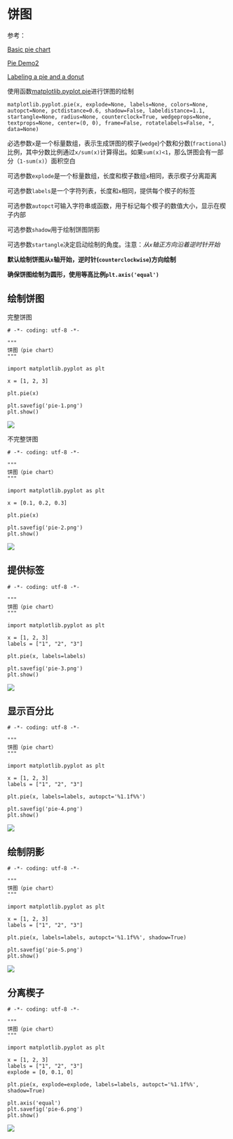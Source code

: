 
# 饼图

参考：

[Basic pie chart](https://matplotlib.org/gallery/pie_and_polar_charts/pie_features.html?highlight=pie%20chart#basic-pie-chart)

[Pie Demo2](https://matplotlib.org/gallery/pie_and_polar_charts/pie_demo2.html#pie-demo2)

[Labeling a pie and a donut](https://matplotlib.org/gallery/pie_and_polar_charts/pie_and_donut_labels.html#labeling-a-pie-and-a-donut)

使用函数[matplotlib.pyplot.pie](https://matplotlib.org/api/_as_gen/matplotlib.pyplot.pie.html?highlight=pie#matplotlib.pyplot.pie)进行饼图的绘制

```
matplotlib.pyplot.pie(x, explode=None, labels=None, colors=None, autopct=None, pctdistance=0.6, shadow=False, labeldistance=1.1, startangle=None, radius=None, counterclock=True, wedgeprops=None, textprops=None, center=(0, 0), frame=False, rotatelabels=False, *, data=None)
```

必选参数`x`是一个标量数组，表示生成饼图的楔子(`wedge`)个数和分数(`fractional`)比例，其中分数比例通过`x/sum(x)`计算得出。如果`sum(x)<1`，那么饼图会有一部分（`1-sum(x)`）面积空白

可选参数`explode`是一个标量数组，长度和楔子数组`x`相同，表示楔子分离距离

可选参数`labels`是一个字符列表，长度和`x`相同，提供每个楔子的标签

可选参数`autopct`可输入字符串或函数，用于标记每个楔子的数值大小，显示在楔子内部

可选参数`shadow`用于绘制饼图阴影

可选参数`startangle`决定启动绘制的角度。注意：*从`x`轴正方向沿着逆时针开始*

**默认绘制饼图从`x`轴开始，逆时针(`counterclockwise`)方向绘制**

**确保饼图绘制为圆形，使用等高比例`plt.axis('equal')`**

## 绘制饼图

完整饼图

```
# -*- coding: utf-8 -*-

"""
饼图（pie chart）
"""

import matplotlib.pyplot as plt

x = [1, 2, 3]

plt.pie(x)

plt.savefig('pie-1.png')
plt.show()
```

![](./imgs/pie-1.png)

不完整饼图

```
# -*- coding: utf-8 -*-

"""
饼图（pie chart）
"""

import matplotlib.pyplot as plt

x = [0.1, 0.2, 0.3]

plt.pie(x)

plt.savefig('pie-2.png')
plt.show()
```

![](./imgs/pie-2.png)

## 提供标签

```
# -*- coding: utf-8 -*-

"""
饼图（pie chart）
"""

import matplotlib.pyplot as plt

x = [1, 2, 3]
labels = ["1", "2", "3"]

plt.pie(x, labels=labels)

plt.savefig('pie-3.png')
plt.show()
```

![](./imgs/pie-3.png)

## 显示百分比

```
# -*- coding: utf-8 -*-

"""
饼图（pie chart）
"""

import matplotlib.pyplot as plt

x = [1, 2, 3]
labels = ["1", "2", "3"]

plt.pie(x, labels=labels, autopct='%1.1f%%')

plt.savefig('pie-4.png')
plt.show()
```

![](./imgs/pie-4.png)

## 绘制阴影

```
# -*- coding: utf-8 -*-

"""
饼图（pie chart）
"""

import matplotlib.pyplot as plt

x = [1, 2, 3]
labels = ["1", "2", "3"]

plt.pie(x, labels=labels, autopct='%1.1f%%', shadow=True)

plt.savefig('pie-5.png')
plt.show()
```

![](./imgs/pie-5.png)

## 分离楔子

```
# -*- coding: utf-8 -*-

"""
饼图（pie chart）
"""

import matplotlib.pyplot as plt

x = [1, 2, 3]
labels = ["1", "2", "3"]
explode = [0, 0.1, 0]

plt.pie(x, explode=explode, labels=labels, autopct='%1.1f%%', shadow=True)

plt.axis('equal')
plt.savefig('pie-6.png')
plt.show()
```

![](./imgs/pie-6.png)